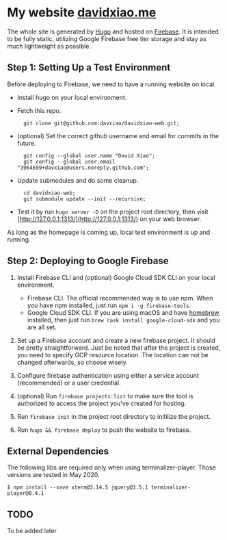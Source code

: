 # My website [davidxiao.me](http://davidxiao.me/)

The whole site is generated by [Hugo](http://gohugo.io/) and hosted on [Firebase](https://firebase.google.com/). It is intended to be fully static, utilizing Google Firebase free tier storage and stay as much lightweight as possible.

## Step 1: Setting Up a Test Environment

Before deploying to Firebase, we need to have a running website on local.

- Install hugo on your local environment.
- Fetch this repo.

        git clone git@github.com:davxiao/davidxiao-web.git;

- (optional) Set the correct github username and email for commits in the future.
  
        git config --global user.name "David Xiao";
        git config --global user.email "3964699+davxiao@users.noreply.github.com";

- Update submodules and do some cleanup.

        cd davidxiao-web;
        git submodule update --init --recursive;

- Test it by run `hugo server -D` on the project root directory, then visit [http://127.0.0.1:1313/](http://127.0.0.1:1313/) on your web browser.

As long as the homepage is coming up, local test environment is up and running.

## Step 2: Deploying to Google Firebase

1. Install Firebase CLI and (optional) Google Cloud SDK CLI on your local environment.

   - Firebase CLI. The official recommended way is to use npm. When you have npm installed, just run `npm i -g firebase-tools`.
   - Google Cloud SDK CLI. If you are using macOS and have [homebrew](https://brew.sh/) installed, then just run `brew cask install google-cloud-sdk` and you are all set.

2. Set up a Firebase account and create a new firebase project. It should be pretty straightforward. Just be noted that after the project is created, you need to specify GCP resource location. The location can not be changed afterwards, so choose wisely.

3. Configure firebase authentication using either a service account (recommended) or a user credential.

4. (optional) Run `firebase projects:list` to make sure the tool is authorized to access the project you've created for hosting.

5. Run `firebase init` in the project root directory to initilize the project.

6. Run `hugo && firebase deploy` to push the website to firebase.

## External Dependencies

The following libs are required only when using terminalizer-player. Those versions are tested in May 2020.

    $ npm install --save xterm@3.14.5 jquery@3.5.1 terminalizer-player@0.4.1

## TODO

To be added later
